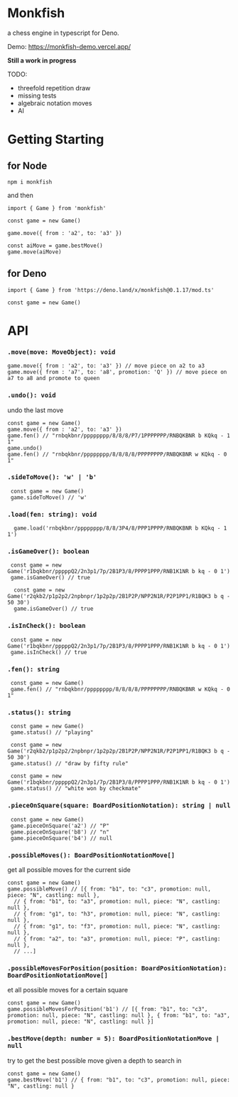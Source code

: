 # Monkfish

a chess engine in typescript for Deno.

Demo: https://monkfish-demo.vercel.app/

**Still a work in progress**

TODO:

- threefold repetition draw
- missing tests
- algebraic notation moves
- AI


# Getting Starting

## for Node
```
npm i monkfish
```
and then
```
import { Game } from 'monkfish'

const game = new Game()

game.move({ from : 'a2', to: 'a3' })

const aiMove = game.bestMove()
game.move(aiMove)
```

## for Deno
```
import { Game } from 'https://deno.land/x/monkfish@0.1.17/mod.ts'

const game = new Game()
```

# API

### `.move(move: MoveObject): void`


```
game.move({ from : 'a2', to: 'a3' }) // move piece on a2 to a3
game.move({ from : 'a7', to: 'a8', promotion: 'Q' }) // move piece on a7 to a8 and promote to queen
```

### `.undo(): void`
undo the last move
```
const game = new Game()
game.move({ from : 'a2', to: 'a3' })
game.fen() // "rnbqkbnr/pppppppp/8/8/8/P7/1PPPPPPP/RNBQKBNR b KQkq - 1 1"
game.undo()
game.fen() // "rnbqkbnr/pppppppp/8/8/8/8/PPPPPPPP/RNBQKBNR w KQkq - 0 1"
```

### `.sideToMove(): 'w' | 'b'`

```
 const game = new Game()
 game.sideToMove() // 'w'
```

### `.load(fen: string): void`

```
  game.load('rnbqkbnr/pppppppp/8/8/3P4/8/PPP1PPPP/RNBQKBNR b KQkq - 1 1')
```

### `.isGameOver(): boolean`

```
 const game = new Game('r1bqkbnr/pppppQ2/2n3p1/7p/2B1P3/8/PPPP1PPP/RNB1K1NR b kq - 0 1')
 game.isGameOver() // true
```
```
  const game = new Game('r2qkb2/p1p2p2/2npbnpr/1p2p2p/2B1P2P/NPP2N1R/P2P1PP1/R1BQK3 b q - 50 30')
  game.isGameOver() // true
```

### `.isInCheck(): boolean`

```
 const game = new Game('r1bqkbnr/pppppQ2/2n3p1/7p/2B1P3/8/PPPP1PPP/RNB1K1NR b kq - 0 1')
 game.isInCheck() // true
```

### `.fen(): string`
```
 const game = new Game()
 game.fen() // "rnbqkbnr/pppppppp/8/8/8/8/PPPPPPPP/RNBQKBNR w KQkq - 0 1"
```

### `.status(): string`
```
 const game = new Game()
 game.status() // "playing"
```
```
 const game = new Game('r2qkb2/p1p2p2/2npbnpr/1p2p2p/2B1P2P/NPP2N1R/P2P1PP1/R1BQK3 b q - 50 30')
 game.status() // "draw by fifty rule"
```
```
 const game = new Game('r1bqkbnr/pppppQ2/2n3p1/7p/2B1P3/8/PPPP1PPP/RNB1K1NR b kq - 0 1')
 game.status() // "white won by checkmate"
```

### `.pieceOnSquare(square: BoardPositionNotation): string | null`
```
 const game = new Game()
 game.pieceOnSquare('a2') // "P"
 game.pieceOnSquare('b8') // "n"
 game.pieceOnSquare('b4') // null
```

### `.possibleMoves(): BoardPositionNotationMove[]`
get all possible moves for the current side
```
const game = new Game()
game.possibleMove() // [{ from: "b1", to: "c3", promotion: null, piece: "N", castling: null },
  // { from: "b1", to: "a3", promotion: null, piece: "N", castling: null },
  // { from: "g1", to: "h3", promotion: null, piece: "N", castling: null },
  // { from: "g1", to: "f3", promotion: null, piece: "N", castling: null },
  // { from: "a2", to: "a3", promotion: null, piece: "P", castling: null },
  // ...]
```

### `.possibleMovesForPosition(position: BoardPositionNotation): BoardPositionNotationMove[]`
et all possible moves for a certain square
```
const game = new Game()
game.possibleMovesForPosition('b1') // [{ from: "b1", to: "c3", promotion: null, piece: "N", castling: null }, { from: "b1", to: "a3", promotion: null, piece: "N", castling: null }]
```

### `.bestMove(depth: number = 5): BoardPositionNotationMove | null`
try to get the best possible move given a depth to search in
```
const game = new Game()
game.bestMove('b1') // { from: "b1", to: "c3", promotion: null, piece: "N", castling: null }
```
